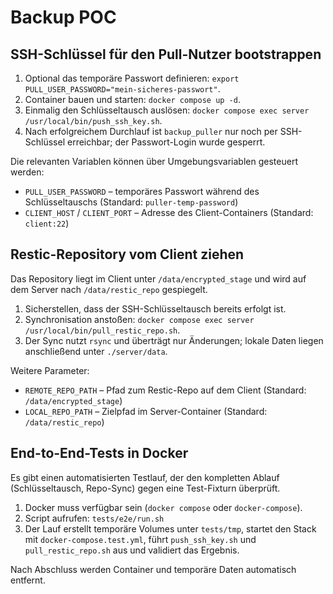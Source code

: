 # Backup POC

## SSH-Schlüssel für den Pull-Nutzer bootstrappen

1. Optional das temporäre Passwort definieren: `export PULL_USER_PASSWORD="mein-sicheres-passwort"`.
2. Container bauen und starten: `docker compose up -d`.
3. Einmalig den Schlüsseltausch auslösen: `docker compose exec server /usr/local/bin/push_ssh_key.sh`.
4. Nach erfolgreichem Durchlauf ist `backup_puller` nur noch per SSH-Schlüssel erreichbar; der Passwort-Login wurde gesperrt.

Die relevanten Variablen können über Umgebungsvariablen gesteuert werden:

- `PULL_USER_PASSWORD` – temporäres Passwort während des Schlüsseltauschs (Standard: `puller-temp-password`)
- `CLIENT_HOST` / `CLIENT_PORT` – Adresse des Client-Containers (Standard: `client:22`)

## Restic-Repository vom Client ziehen

Das Repository liegt im Client unter `/data/encrypted_stage` und wird auf dem Server nach `/data/restic_repo` gespiegelt.

1. Sicherstellen, dass der SSH-Schlüsseltausch bereits erfolgt ist.
2. Synchronisation anstoßen: `docker compose exec server /usr/local/bin/pull_restic_repo.sh`.
3. Der Sync nutzt `rsync` und überträgt nur Änderungen; lokale Daten liegen anschließend unter `./server/data`.

Weitere Parameter:

- `REMOTE_REPO_PATH` – Pfad zum Restic-Repo auf dem Client (Standard: `/data/encrypted_stage`)
- `LOCAL_REPO_PATH` – Zielpfad im Server-Container (Standard: `/data/restic_repo`)

## End-to-End-Tests in Docker

Es gibt einen automatisierten Testlauf, der den kompletten Ablauf (Schlüsseltausch, Repo-Sync) gegen eine Test-Fixturn überprüft.

1. Docker muss verfügbar sein (`docker compose` oder `docker-compose`).
2. Script aufrufen: `tests/e2e/run.sh`
3. Der Lauf erstellt temporäre Volumes unter `tests/tmp`, startet den Stack mit `docker-compose.test.yml`, führt `push_ssh_key.sh` und `pull_restic_repo.sh` aus und validiert das Ergebnis.

Nach Abschluss werden Container und temporäre Daten automatisch entfernt.
